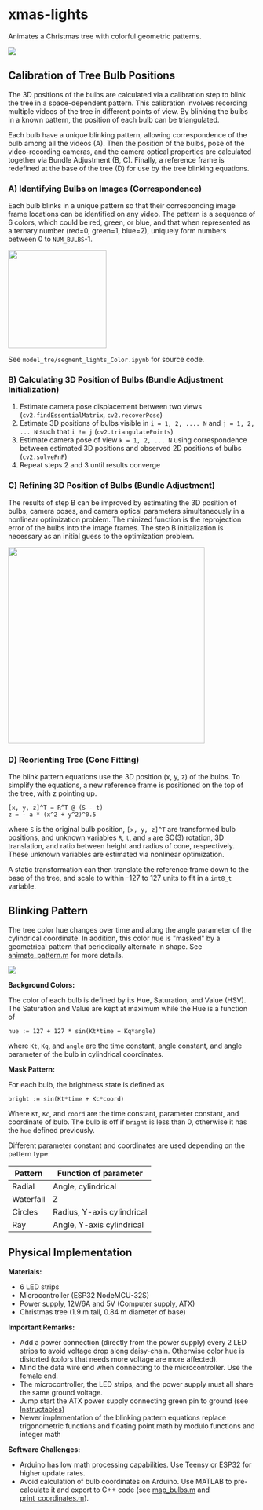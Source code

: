 # xmas-lights

Animates a Christmas tree with colorful geometric patterns.

![](img/final_updated.gif) 

## Calibration of Tree Bulb Positions

The 3D positions of the bulbs are calculated via a calibration step to blink the tree in a space-dependent pattern. This calibration involves recording multiple videos of the tree in different points of view. By blinking the bulbs in a known pattern, the position of each bulb can be triangulated.

Each bulb have a unique blinking pattern, allowing correspondence of the bulb among all the videos (A). Then the position of the bulbs, pose of the video-recording cameras, and the camera optical properties are calculated together via Bundle Adjustment (B, C). Finally, a reference frame is redefined at the base of the tree (D) for use by the tree blinking equations.

### A) Identifying Bulbs on Images (Correspondence)

Each bulb blinks in a unique pattern so that their corresponding image frame locations can be identified on any video. The pattern is a sequence of 6 colors, which could be red, green, or blue, and that when represented as a ternary number (red=0, green=1, blue=2), uniquely form numbers between 0 to `NUM_BULBS`-1.

<img src="videos/ternary.gif" width=200/>

See `model_tre/segment_lights_Color.ipynb` for source code.

### B) Calculating 3D Position of Bulbs (Bundle Adjustment Initialization)

1. Estimate camera pose displacement between two views (`cv2.findEssentialMatrix`, `cv2.recoverPose`)
2. Estimate 3D positions of bulbs visible in `i = 1, 2, .... N` and `j = 1, 2, ... N` such that `i != j`  (`cv2.triangulatePoints`)
3. Estimate camera pose of view `k = 1, 2, ... N` using correspondence between estimated 3D positions and observed 2D positions of bulbs (`cv2.solvePnP`)
4. Repeat steps 2 and 3 until results converge

### C) Refining 3D Position of Bulbs (Bundle Adjustment)

The results of step B can be improved by estimating the 3D position of bulbs, camera poses, and camera optical parameters simultaneously in a nonlinear optimization problem. The minized function is the reprojection error of the bulbs into the image frames. The step B initialization is necessary as an initial guess to the optimization problem.

<img src="img/geneva_tree_model.png" width=400/>

### D) Reorienting Tree (Cone Fitting)

The blink pattern equations use the 3D position (x, y, z) of the bulbs. To simplify the equations, a new reference frame is positioned on the top of the tree, with z pointing up.

```
[x, y, z]^T = R^T @ (S - t)
z = - a * (x^2 + y^2)^0.5
```

where `S` is the original bulb position, `[x, y, z]^T` are transformed bulb positions, and unknown variables `R`, `t`, and `a` are SO(3) rotation, 3D translation, and ratio between height and radius of cone, respectively. These unknown variables are estimated via nonlinear optimization.

A static transformation can then translate the reference frame down to the base of the tree, and scale to within -127 to 127 units to fit in a `int8_t` variable. 

## Blinking Pattern

The tree color hue changes over time and along the angle parameter of the cylindrical coordinate. In addition, this color hue is "masked" by a geometrical pattern that periodically alternate in shape. See [animate_pattern.m](animate_pattern.m) for more details.

![](img/pattern.gif)

**Background Colors:**

The color of each bulb is defined by its Hue, Saturation, and Value (HSV). The Saturation and Value are kept at maximum while the Hue is a function of

`hue := 127 + 127 * sin(Kt*time + Kq*angle)`

where `Kt`, `Kq`, and `angle` are the time constant, angle constant, and angle parameter of the bulb in cylindrical coordinates. 

**Mask Pattern:**

For each bulb, the brightness state is defined as

`bright := sin(Kt*time + Kc*coord)`

Where `Kt`, `Kc`, and `coord` are the time constant, parameter constant, and coordinate of bulb. The bulb is off if `bright` is less than 0, otherwise it has the `hue` defined previously.

Different parameter constant and coordinates are used depending on the pattern type:

| Pattern | Function of parameter |
| ------- | ----------- |
| Radial  | Angle, cylindrical |
| Waterfall | Z |
| Circles | Radius, Y-axis cylindrical |
| Ray | Angle, Y-axis cylindrical | 

## Physical Implementation

**Materials:**

- 6 LED strips
- Microcontroller (ESP32 NodeMCU-32S)
- Power supply, 12V/6A and 5V (Computer supply, ATX)
- Christmas tree (1.9 m tall, 0.84 m diameter of base)

**Important Remarks:**

- Add a power connection (directly from the power supply) every 2 LED strips to avoid voltage drop along daisy-chain. Otherwise color hue is distorted (colors that needs more voltage are more affected).
- Mind the data wire end when connecting to the microcontroller. Use the ~~female~~ end.
- The microcontroller, the LED strips, and the power supply must all share the same ground voltage.
- Jump start the ATX power supply connecting green pin to ground (see [Instructables](https://www.instructables.com/id/How-to-power-up-an-ATX-Power-Supply-without-a-PC/))
- Newer implementation of the blinking pattern equations replace trigonometric functions and floating point math by modulo functions and integer math

**Software Challenges:**
- Arduino has low math processing capabilities. Use Teensy or ESP32 for higher update rates.
- Avoid calculation of bulb coordinates on Arduino. Use MATLAB to pre-calculate it and export to C++ code (see [map_bulbs.m](map_bulbs.m) and [print_coordinates.m](print_coordinates.m)).

